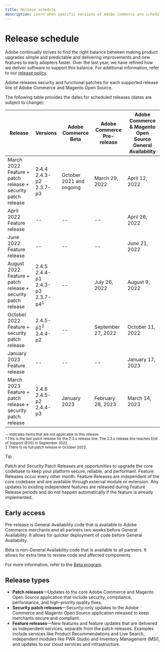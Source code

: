 ```yaml
---
title: Release schedule
description: Learn when specific versions of Adobe Commerce are scheduled for beta, pre-release, and general availability.
---
```


# Release schedule

Adobe continually strives to find the right balance between making product upgrades simple and predictable and delivering improvements and new features to early adopters faster. Over the last year, we have refined how we deliver software to support this balance. For additional information, refer to our [release policy](policy.md).

Adobe releases security and functional patches for each supported release line of Adobe Commerce and Magento Open Source.

The following table provides the dates for scheduled releases (dates are subject to change):

| Release                                                         | Versions                                              | Adobe Commerce Beta | Adobe Commerce Pre-release | Adobe Commerce & Magento Open Source<br>General Availability |
|-----------------------------------------------------------------|-------------------------------------------------------|---------------------------|----------------------------------|---------------------------------------------------------------------|
| March 2022<br>Feature + patch release + security patch release  | 2.4.4<br>2.4.3-p2<br>2.3.7-p3                         | October 2021 and ongoing  | March 29, 2022                   | April 12, 2022                                                      |
| April 2022<br>Feature release                                   | \-\-                                                  | \-\-                      | \-\-                             | April 26, 2022                                                      |
| June 2022<br>Feature release                                    | \-\-                                                  | \-\-                      | \-\-                             | June 21, 2022                                                       |
| August 2022<br>Feature + patch release + security patch release | 2.4.5<br>2.4.4-p1<br>2.4.3-p3<br>2.3.7-p4<sup>1</sup> | \-\-                      | July 26, 2022                    | August 9, 2022                                                      |
| October 2022<br>Feature + security patch release                | 2.4.5-p1<sup>2</sup><br>2.4.4-p2                      | \-\-                      | September 27, 2022               | October 11, 2022                                                    |
| January 2023<br>Feature release                                 | \-\-                                                  | \-\-                      | \-\-                             | January 17, 2023                                                    |
| March 2023<br>Feature + patch release + security patch release  | 2.4.6<br>2.4.5-p2<br>2.4.4-p3                         | January 2023              | February 28, 2023                | March 14, 2023                                                      |

<sup>\-\- Indicates items that are not applicable to this release.</sup><br>
<sup>1 This is the last patch release for the 2.3.x release line. The 2.3.x release line reaches End of Support (EOS) in September 2022.</sup><br>
<sup>2 There is no full patch release in October 2022.</sup><br>

>[!TIP]
>
>Patch and Security Patch Releases are opportunities to upgrade the core codebase to keep your platform secure, reliable, and performant. Feature Releases occur every other month. Feature Releases are independent of the core codebase and are available through external module or extension. Any updates to existing independent features are released during Feature Release periods and do not happen automatically if the feature is already implemented.

## Early access

Pre-release is General Availability code that is available to Adobe Commerce merchants and all partners two weeks before General Availability. It allows for quicker deployment of code before General Availability.

Beta is non-General Availability code that is available to all partners. It allows for extra time to review code and affected components.

For more information, refer to the [Beta program](beta-program.md).

## Release types

-  **Patch releases**—Updates to the core Adobe Commerce and Magento Open Source application that include security, compliance, performance, and high-priority quality fixes.
-  **Security patch releases**—Security-only updates to the Adobe Commerce and Magento Open Source application released to keep merchants secure and compliant.
-  **Feature releases**—New features and feature updates that are delivered as independent services, separate from the patch releases. Examples include services like Product Recommendations and Live Search, independent modules like PWA Studio and Inventory Management (MSI), and updates to our cloud services and infrastructure.
